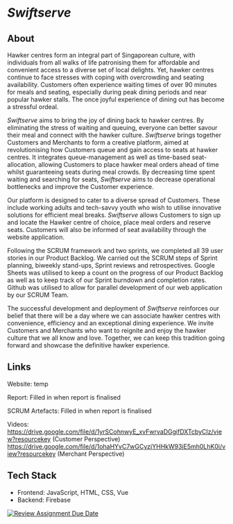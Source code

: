 # _Swiftserve_
## About
Hawker centres form an integral part of Singaporean culture, with individuals from all walks of life patronising them for affordable and convenient access to a diverse set of local delights. Yet, hawker centres continue to face stresses with coping with overcrowding and seating availability. Customers often experience waiting times of over 90 minutes for meals and seating, especially during peak dining periods and near popular hawker stalls. The once joyful experience of dining out has become a stressful ordeal.

_Swiftserve_ aims to bring the joy of dining back to hawker centres. By eliminating the stress of waiting and queuing, everyone can better savour their meal and connect with the hawker culture. _Swiftserve_ brings together Customers and Merchants to form a creative platform, aimed at revolutionising how Customers queue and gain access to seats at hawker centres. It integrates queue-management as well as time-based seat-allocation, allowing Customers to place hawker meal orders ahead of time whilst guaranteeing seats during meal crowds. By decreasing time spent waiting and searching for seats, _Swiftserve_ aims to decrease operational bottlenecks and improve the Customer experience.

Our platform is designed to cater to a diverse spread of Customers. These include working adults and tech-savvy youth who wish to utilise innovative solutions for efficient meal breaks. _Swiftserve_ allows Customers to sign up and locate the Hawker centre of choice, place meal orders and reserve seats. Customers will also be informed of seat availability through the website application.

Following the SCRUM framework and two sprints, we completed all 39 user stories in our Product Backlog. We carried out the SCRUM steps of Sprint planning, biweekly stand-ups, Sprint reviews and retrospectives. Google Sheets was utilised to keep a count on the progress of our Product Backlog as well as to keep track of our Sprint burndown and completion rates. Github was utilised to allow for parallel development of our web application by our SCRUM Team.

The successful development and deployment of _Swiftserve_ reinforces our belief that there will be a day where we can associate hawker centres with convenience, efficiency and an exceptional dining experience. We invite Customers and Merchants who want to reignite and enjoy the hawker culture that we all know and love. Together, we can keep this tradition going forward and showcase the definitive hawker experience.


## Links
Website: temp

Report: Filled in when report is finalised

SCRUM Artefacts: Filled in when report is finalised

Videos: https://drive.google.com/file/d/1yrSCohnwyE_xvFwrvaDGgifDXTcbyCIz/view?resourcekey (Customer Perspective)
https://drive.google.com/file/d/1ohaHYvC7wGCyzjYHHkW93iE5mh0LhK0i/view?resourcekey (Merchant Perspective)

## Tech Stack
- Frontend: JavaScript, HTML, CSS, Vue
- Backend: Firebase





[![Review Assignment Due Date](https://classroom.github.com/assets/deadline-readme-button-22041afd0340ce965d47ae6ef1cefeee28c7c493a6346c4f15d667ab976d596c.svg)](https://classroom.github.com/a/9tV5jjUL)
